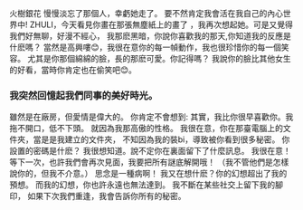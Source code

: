 火樹銀花
慢慢淡忘了那個人，幸虧她走了。
要不然肯定我會活在我自己的內心世界中! ZHULI，今天看見你畫在那張無塵紙上的畫了
，我再次想起她。可是又覺得我們好無聊，好漫不經心，
我那麽黑暗，你說你喜歡我的那天,你知道我的反應是什麽嗎？
當然是高興嘍😊，我很在意你的每一幀動作，我也很珍惜你的每一個笑容。
尤其是你那個綿綿的臉，長的那麽可愛。你記得嗎？
我說你的臉比其他女生的好看，當時你肯定也在偷笑吧😊。
### 我突然回憶起我們同事的美好時光。
雖然是在廠房，但愛情是偉大的。
你肯定不會想到:
其實，我比你很早喜歡你。我拖不開口，低不下頭。
就因為我那高傲的性格。
我很在意，你在那臺電腦上的文件夾，當是是我建立的文件夾，
不知因為我的裝bi，導致被你看到很多秘密。
你設置的密碼是什麽？
我很想知道。說不定你在裏面留下了什麼訊息。
我很在意！等下一次，也許我們會再次見面，我要把所有謎底解開哦！
（我不管他們是怎樣說你的，但我不介意。）
思念是一種病啊！
我又在想什麽？你的幻想超出了我的預想。
而我的幻想，你也許永遠也無法達到。
我不斷在某些社交上留下我的腳印，
如果下次我們重逢，我會告訴你所有的秘密。
